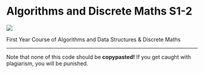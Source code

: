 # Algorithms and Discrete Maths S1-2
<code><img src="https://raw.githubusercontent.com/lilpuzeen/Algorithms-DiscreteMaths-S1-2/master/img/logo.png"></code>

First Year Course of Algorithms and Data Structures & Discrete Maths

<hr>

Note that none of this code should be <strong>copypasted!</strong> If you get caught with plagiarism, you will be punished.
